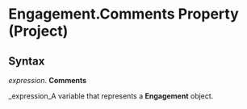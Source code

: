 
# Engagement.Comments Property (Project)

## Syntax

 _expression_. **Comments**

 _expression_A variable that represents a  **Engagement** object.

